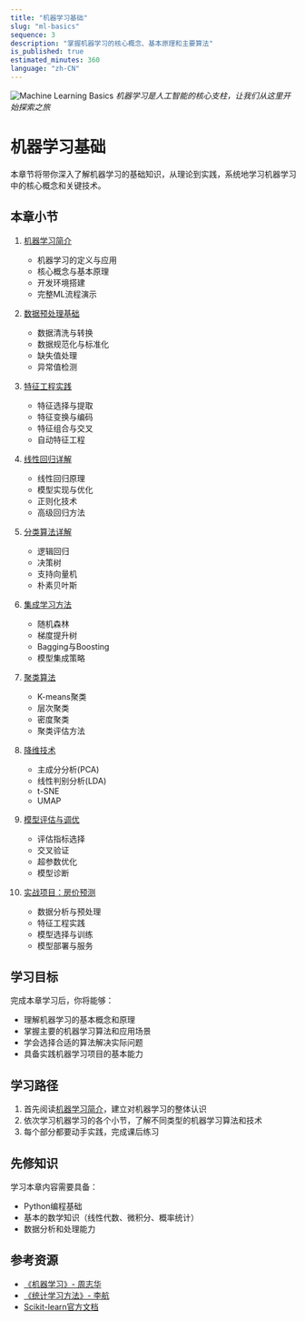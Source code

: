 ```yaml
---
title: "机器学习基础"
slug: "ml-basics"
sequence: 3
description: "掌握机器学习的核心概念、基本原理和主要算法"
is_published: true
estimated_minutes: 360
language: "zh-CN"
---
```


![Machine Learning Basics](images/ml-basics-header.png)
*机器学习是人工智能的核心支柱，让我们从这里开始探索之旅*

# 机器学习基础

本章节将带你深入了解机器学习的基础知识，从理论到实践，系统地学习机器学习中的核心概念和关键技术。

## 本章小节

1. [机器学习简介](introduction.md)
   - 机器学习的定义与应用
   - 核心概念与基本原理
   - 开发环境搭建
   - 完整ML流程演示

2. [数据预处理基础](data-preprocessing.md)
   - 数据清洗与转换
   - 数据规范化与标准化
   - 缺失值处理
   - 异常值检测

3. [特征工程实践](feature-engineering.md)
   - 特征选择与提取
   - 特征变换与编码
   - 特征组合与交叉
   - 自动特征工程

4. [线性回归详解](linear-regression.md)
   - 线性回归原理
   - 模型实现与优化
   - 正则化技术
   - 高级回归方法

5. [分类算法详解](classification.md)
   - 逻辑回归
   - 决策树
   - 支持向量机
   - 朴素贝叶斯

6. [集成学习方法](ensemble-learning.md)
   - 随机森林
   - 梯度提升树
   - Bagging与Boosting
   - 模型集成策略

7. [聚类算法](clustering.md)
   - K-means聚类
   - 层次聚类
   - 密度聚类
   - 聚类评估方法

8. [降维技术](dimensionality-reduction.md)
   - 主成分分析(PCA)
   - 线性判别分析(LDA)
   - t-SNE
   - UMAP

9. [模型评估与调优](model-evaluation.md)
   - 评估指标选择
   - 交叉验证
   - 超参数优化
   - 模型诊断

10. [实战项目：房价预测](house-price-prediction.md)
    - 数据分析与预处理
    - 特征工程实践
    - 模型选择与训练
    - 模型部署与服务

## 学习目标

完成本章学习后，你将能够：
- 理解机器学习的基本概念和原理
- 掌握主要的机器学习算法和应用场景
- 学会选择合适的算法解决实际问题
- 具备实践机器学习项目的基本能力

## 学习路径

1. 首先阅读[机器学习简介](introduction.md)，建立对机器学习的整体认识
2. 依次学习机器学习的各个小节，了解不同类型的机器学习算法和技术
3. 每个部分都要动手实践，完成课后练习

## 先修知识

学习本章内容需要具备：
- Python编程基础
- 基本的数学知识（线性代数、微积分、概率统计）
- 数据分析和处理能力

## 参考资源

- [《机器学习》- 周志华](https://book.douban.com/subject/26708119/)
- [《统计学习方法》- 李航](https://book.douban.com/subject/33437381/)
- [Scikit-learn官方文档](https://scikit-learn.org/stable/)
